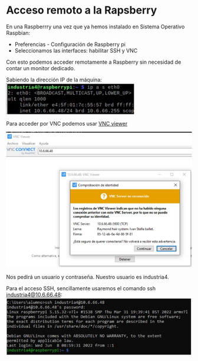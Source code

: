 # Acceso remoto a la Rapsberry
En una Raspberrry una vez que ya hemos instalado en Sistema Operativo Raspbian:
* Preferencias - Configuración de Raspberry pi
* Seleccionamos las interfaces: habilitar SSH y VNC

Con esto podemos acceder remotamente a Raspberry sin necesidad de contar un monitor dedicado.

Sabiendo la dirección IP de la máquina:
![ip](https://github.com/Industria4-0-infenlaces/Raspberry/blob/main/ip%20a%20raspberry.JPG)

Para acceder por VNC podemos usar [VNC viewer](https://www.realvnc.com/es/connect/download/viewer/)

![VNC viewer Windows](https://github.com/Industria4-0-infenlaces/Raspberry/blob/main/acceso%20vnc.JPG)

Nos pedirá un usuario y contraseña. Nuestro usuario es industria4.

Para el acceso SSH, sencillamente usaremos el comando ssh industria4@10.6.66.48:
![ssh](https://github.com/Industria4-0-infenlaces/Raspberry/blob/main/ssh_acceso.JPG)
